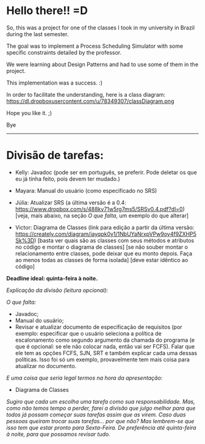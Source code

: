 Hello there!! =D
=================

So, this was a project for one of the classes I took in my university in Brazil during the last semester.

The goal was to implement a Process Scheduling Simulator with some specific constraints detailed by the professor.

We were learning about Design Patterns and had to use some of them in the project.

This implementation was a success. :)

In order to facilitate the understanding, here is a class diagram: https://dl.dropboxusercontent.com/u/78349307/classDiagram.png

Hope you like it. ;)

Bye

--------------------------------------------

Divisão de tarefas:
===================

+ Kelly: Javadoc (pode ser em português, se preferir. Pode deletar os que eu já tinha feito, pois devem ter mudado.)

+ Mayara: Manual do usuário (como especificado no SRS)

+ Júlia: Atualizar SRS (a última versão é a 0.4: https://www.dropbox.com/s/488kv71w5rg7ms5/SRSv0.4.pdf?dl=0) [veja, mais abaixo, na seção *O que falta*, um exemplo do que alterar]

+ Victor: Diagrama de Classes (link para edição a partir da última versão: https://creately.com/diagram/iayqpk0y1/1NbUYaNrxpVPw9oy4f9ZXHP5Sk%3D) [basta ver quais são as classes com seus métodos e atributos no código e montar o diagrama de classes] [se não souber montar o relacionamento entre classes, pode deixar que eu monto depois. Faça ao menos todas as classes de forma isolada] [deve estar idêntico ao código]

**Deadline ideal: quinta-feira à noite.**

*Explicação da divisão (leitura opcional):*

*O que falta:*

+ Javadoc;
+ Manual do usuário;
+ Revisar e atualizar documento de especificação de requisitos (por exemplo: especificar que o usuário seleciona a política de escalonamento como segundo argumento da chamada do programa (e que é opcional: se ele não colocar nada, então vai ser FCFS). Falar que ele tem as opções FCFS, SJN, SRT e também explicar cada uma dessas políticas. Isso foi só um exemplo, provavelmente tem mais coisa para atualizar no documento.

*E uma coisa que seria legal termos na hora da apresentação:*

+ Diagrama de Classes

*Sugiro que cada um escolha uma tarefa como sua responsabilidade. Mas, como não temos tempo a perder, farei a divisão que julgo melhor para que todos já possam começar suas tarefas assim que as virem. Caso duas pessoas queiram trocar suas tarefas... por que não? Mas lembrem-se que isso tem que estar pronto para Sexta-Feira. De preferência até quinta-feira à noite, para que possamos revisar tudo.*

